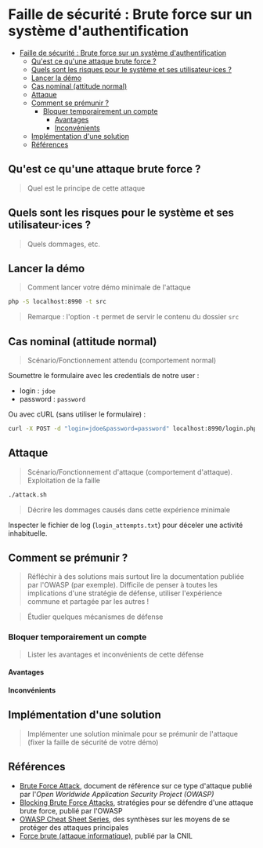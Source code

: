 # Faille de sécurité : Brute force sur un système d'authentification

- [Faille de sécurité : Brute force sur un système d'authentification](#faille-de-sécurité--brute-force-sur-un-système-dauthentification)
  - [Qu'est ce qu'une attaque brute force ?](#quest-ce-quune-attaque-brute-force-)
  - [Quels sont les risques pour le système et ses utilisateur·ices ?](#quels-sont-les-risques-pour-le-système-et-ses-utilisateurices-)
  - [Lancer la démo](#lancer-la-démo)
  - [Cas nominal (attitude normal)](#cas-nominal-attitude-normal)
  - [Attaque](#attaque)
  - [Comment se prémunir ?](#comment-se-prémunir-)
    - [Bloquer temporairement un compte](#bloquer-temporairement-un-compte)
      - [Avantages](#avantages)
      - [Inconvénients](#inconvénients)
  - [Implémentation d'une solution](#implémentation-dune-solution)
  - [Références](#références)


## Qu'est ce qu'une attaque brute force ?

> Quel est le principe de cette attaque

## Quels sont les risques pour le système et ses utilisateur·ices ?

> Quels dommages, etc.

## Lancer la démo

> Comment lancer votre démo minimale de l'attaque

~~~bash
php -S localhost:8990 -t src
~~~

> Remarque : l'option `-t` permet de servir le contenu du dossier `src`

## Cas nominal (attitude normal)

> Scénario/Fonctionnement attendu (comportement normal)

Soumettre le formulaire avec les credentials de notre user :

- login : `jdoe`
- password : `password`

Ou avec cURL (sans utiliser le formulaire) :

~~~bash
curl -X POST -d "login=jdoe&password=password" localhost:8990/login.php
~~~

## Attaque

> Scénario/Fonctionnement d'attaque (comportement d'attaque). Exploitation de la faille

~~~bash
./attack.sh
~~~

> Décrire les dommages causés dans cette expérience minimale

Inspecter le fichier de log (`login_attempts.txt`) pour déceler une activité inhabituelle.

## Comment se prémunir ?

> Réfléchir à des solutions mais surtout lire la documentation publiée par l'OWASP (par exemple). Difficile de penser à toutes les implications d'une stratégie de défense, utiliser l'expérience commune et partagée par les autres !

> Étudier quelques mécanismes de défense

### Bloquer temporairement un compte

> Lister les avantages et inconvénients de cette défense

#### Avantages

#### Inconvénients

## Implémentation d'une solution

> Implémenter une solution minimale pour se prémunir de l'attaque (fixer la faille de sécurité de votre démo)

## Références

- [Brute Force Attack](https://owasp.org/www-community/attacks/Brute_force_attack), document de référence sur ce type d'attaque publié par l'*Open Worldwide Application Security Project (OWASP)*
- [Blocking Brute Force Attacks](https://owasp.org/www-community/controls/Blocking_Brute_Force_Attacks), stratégies pour se défendre d'une attaque brute force, publié par l'OWASP
- [OWASP Cheat Sheet Series](https://cheatsheetseries.owasp.org/index.html), des synthèses sur les moyens de se protéger des attaques principales
- [Force brute (attaque informatique)](https://www.cnil.fr/fr/definition/force-brute-attaque-informatique), publié par la CNIL